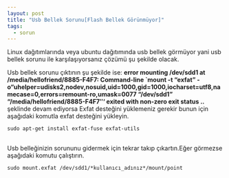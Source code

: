 ```yaml
---
layout: post
title: "Usb Bellek Sorunu[Flash Bellek Görünmüyor]"
tags:
  - sorun
---
```


Linux dağıtımlarında veya ubuntu dağıtımında usb bellek görmüyor yani usb bellek sorunu ile karşılaşıyorsanız çözümü şu şekilde olacak.

Usb bellek sorunu çıktının şu şekilde ise:
**error mounting /dev/sdd1 at /media/hellofriend/8885-F4F7: Command-line `mount -t “exfat” -o“uhelper=udisks2,nodev,nosuid,uid=1000,gid=1000,iocharset=utf8,namecase=0,errors=remount-ro,umask=0077 “/dev/sdd1” “/media/hellofriend/8885-F4F7″‘ exited with non-zero exit status ..** şeklinde devam ediyorsa Exfat desteğini yüklemeniz gerekir bunun için aşağıdaki komutla exfat desteğini yükleyin.

```
sudo apt-get install exfat-fuse exfat-utils
```

## 

Usb belleğinizin sorununu gidermek için tekrar takıp çıkartın.Eğer görmezse aşağıdaki komutu çalıştırın.



```
sudo mount.exfat /dev/sdd1/*kullanıcı_adınız*/mount/point
```
